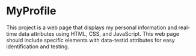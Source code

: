 # MyProfile

This project is a web page that displays my personal information and real-time data attributes using HTML, CSS, and JavaScript. This web page should include specific elements with data-testid attributes for easy identification and testing.

